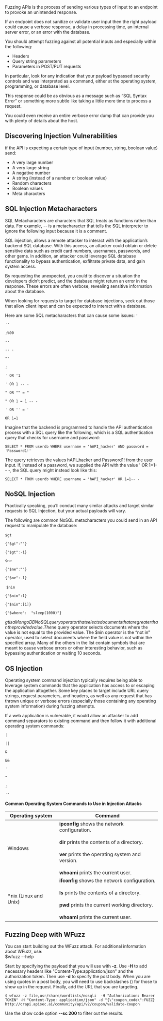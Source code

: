 Fuzzing APIs is the process of sending various types of input to an endpoint to provoke an unintended response.

If an endpoint does not sanitize or validate user input then the right payload could cause a verbose response, a delay in processing time, an internal server error, or an error with the database.

You should attempt fuzzing against all potential inputs and especially within the following:
- Headers
- Query string parameters
- Parameters in POST/PUT requests

In particular, look for any indication that your payload bypassed security controls and was interpreted as a command, either at the operating system, programming, or database level. 

This response could be as obvious as a message such as “SQL Syntax Error” or something more subtle like taking a little more time to process a request.

You could even receive an entire verbose error dump that can provide you with plenty of details about the host.

## Discovering Injection Vulnerabilities

if the API is expecting a certain type of input (number, string, boolean value) send:
- A very large number
- A very large string
- A negative number
- A string (instead of a number or boolean value)
- Random characters
- Boolean values
- Meta characters

## SQL Injection Metacharacters

SQL Metacharacters are characters that SQL treats as functions rather than data. For example, -- is a metacharacter that tells the SQL interpreter to ignore the following input because it is a comment.

SQL injection, allows a remote attacker to interact with the application’s backend SQL database. With this access, an attacker could obtain or delete sensitive data such as credit card numbers, usernames, passwords, and other gems. In addition, an attacker could leverage SQL database functionality to bypass authentication, exfiltrate private data, and gain system access.

By requesting the unexpected, you could to discover a situation the developers didn’t predict, and the database might return an error in the response. These errors are often verbose, revealing sensitive information about the database.

When looking for requests to target for database injections, seek out those that allow client input and can be expected to interact with a database.

Here are some SQL metacharacters that can cause some issues:
`'`

`''`

`;%00`

`--`

`-- -`

`""`

`;`

`' OR '1`

`' OR 1 -- -`

`" OR "" = "`

`" OR 1 = 1 -- -`

`' OR '' = '`

`OR 1=1`

Imagine that the backend is programmed to handle the API authentication process with a SQL query like the following, which is a SQL authentication query that checks for username and password:

`SELECT * FROM userdb WHERE username = 'hAPI_hacker' AND password = 'Password1!'`

The query retrieves the values hAPI_hacker and Password1! from the user input. If, instead of a password, we supplied the API with the value ' OR 1=1-- -, the SQL query might instead look like this:

`SELECT * FROM userdb WHERE username = 'hAPI_hacker' OR 1=1-- -`

## NoSQL Injection

Practically speaking, you’ll conduct many similar attacks and target similar requests to SQL Injection, but your actual payloads will vary.

The following are common NoSQL metacharacters you could send in an API request to manipulate the database:

`$gt` 

`{"$gt":""}`

`{"$gt":-1}`

`$ne`

`{"$ne":""}`

`{"$ne":-1}`

 `$nin`

`{"$nin":1}`

`{"$nin":[1]}`

`{"$where":  "sleep(1000)"}`

$gt is a MongoDB NoSQL query operator that selects documents that are greater than the provided value. The $ne query operator selects documents where the value is not equal to the provided value. The $nin operator is the “not in” operator, used to select documents where the field value is not within the specified array. Many of the others in the list contain symbols that are meant to cause verbose errors or other interesting behavior, such as bypassing authentication or waiting 10 seconds.

## OS Injection

Operating system command injection typically requires being able to leverage system commands that the application has access to or escaping the application altogether. Some key places to target include URL query strings, request parameters, and headers, as well as any request that has thrown unique or verbose errors (especially those containing any operating system information) during fuzzing attempts.

If a web application is vulnerable, it would allow an attacker to add command separators to existing command and then follow it with additional operating system commands:

`|`

`||`

`&`

`&&`

`'`

`"`

`;`

`'"`

**Common Operating System Commands to Use in Injection Attacks**

| Operating system      | Command                                                                                                                                                                                             |
| --------------------- | --------------------------------------------------------------------------------------------------------------------------------------------------------------------------------------------------- |
| Windows               | **ipconfig** shows the network configuration.<br><br>**dir** prints the contents of a directory.<br><br>**ver** prints the operating system and version.<br><br>**whoami** prints the current user. |
| *nix (Linux and Unix) | **ifconfig** shows the network configuration.<br><br>**ls** prints the contents of a directory.<br><br>**pwd** prints the current working directory.<br><br>**whoami** prints the current user.     |

## Fuzzing Deep with WFuzz

You can start building out the WFuzz attack. For additional information about WFuzz, use:  
$wfuzz --help

Start by specifying the payload that you will use with **-z**. Use **-H** to add necessary headers like "Content-Type:application/json" and the authorization token. Then use **-d** to specify the post body. When you are using quotes in a post body, you will need to use backslashes (\) for those to show up in the request. Finally, add the URL that you are targeting.

`$ wfuzz -z file,usr/share/wordlists/nosqli  -H "Authorization: Bearer TOKEN" -H "Content-Type: application/json" -d "{\"coupon_code\":FUZZ} http://crapi.apisec.ai/community/api/v2/coupon/validate-coupon`

Use the show code option **--sc 200** to filter out the results.

